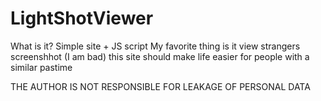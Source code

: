 # LightShotViewer
What is it?
Simple site + JS script
My favorite thing is it view strangers screenshhot (I am bad)
this site should make life easier for people with a similar pastime

THE AUTHOR IS NOT RESPONSIBLE FOR LEAKAGE OF PERSONAL DATA
